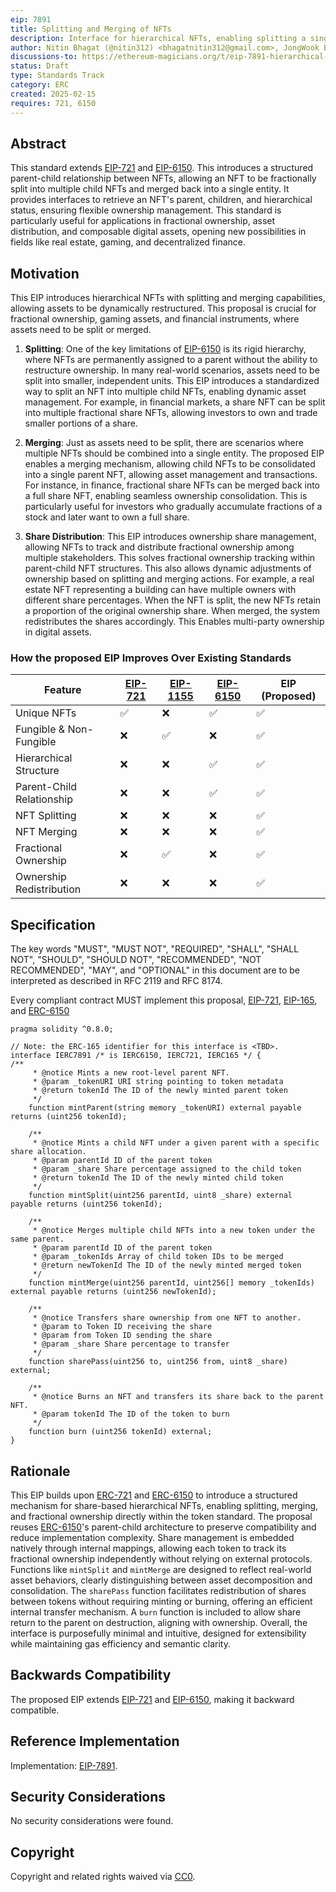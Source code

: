 ```yaml
---
eip: 7891
title: Splitting and Merging of NFTs
description: Interface for hierarchical NFTs, enabling splitting a single NFT and merging multiple NFTs
author: Nitin Bhagat (@nitin312) <bhagatnitin312@gmail.com>, JongWook Bae <bae@cwnu.ac.kr>, Su-Hyun Lee <sleepl@changwon.ac.kr>
discussions-to: https://ethereum-magicians.org/t/eip-7891-hierarchical-nfts-with-splitting-and-merging/22986
status: Draft
type: Standards Track
category: ERC
created: 2025-02-15
requires: 721, 6150
---
```


## Abstract

This standard extends [EIP-721](./eip-721.md) and [EIP-6150](./eip-6150.md). This introduces a structured parent-child relationship between NFTs, allowing an NFT to be fractionally split into multiple child NFTs and merged back into a single entity. It provides interfaces to retrieve an NFT's parent, children, and hierarchical status, ensuring flexible ownership management. This standard is particularly useful for applications in fractional ownership, asset distribution, and composable digital assets, opening new possibilities in fields like real estate, gaming, and decentralized finance.

## Motivation

This EIP introduces hierarchical NFTs with splitting and merging capabilities, allowing assets to be dynamically restructured. This proposal is crucial for fractional ownership, gaming assets, and financial instruments, where assets need to be split or merged. 

1. **Splitting**: One of the key limitations of [EIP-6150](./eip-6150.md) is its rigid hierarchy, where NFTs are permanently assigned to a parent without the ability to restructure ownership. In many real-world scenarios, assets need to be split into smaller, independent units. This EIP introduces a standardized way to split an NFT into multiple child NFTs, enabling dynamic asset management. For example, in financial markets, a share NFT can be split into multiple fractional share NFTs, allowing investors to own and trade smaller portions of a share.

2. **Merging**: Just as assets need to be split, there are scenarios where multiple NFTs should be combined into a single entity. The proposed EIP enables a merging mechanism, allowing child NFTs to be consolidated into a single parent NFT, allowing asset management and transactions. For instance, in finance, fractional share NFTs can be merged back into a full share NFT, enabling seamless ownership consolidation. This is particularly useful for investors who gradually accumulate fractions of a stock and later want to own a full share.

3. **Share Distribution**: This EIP introduces ownership share management, allowing NFTs to track and distribute fractional ownership among multiple stakeholders. This solves fractional ownership tracking within parent-child NFT structures. This also allows dynamic adjustments of ownership based on splitting and merging actions. For example, a real estate NFT representing a building can have multiple owners with different share percentages. When the NFT is split, the new NFTs retain a proportion of the original ownership share. When merged, the system redistributes the shares accordingly. This Enables multi-party ownership in digital assets.

### How the proposed EIP Improves Over Existing Standards

| Feature                  | [EIP-721](./eip-721.md) | [EIP-1155](./eip-1155.md) | [EIP-6150](./eip-6150.md) | EIP (Proposed) |
|--------------------------|---------|---------|---------|------------------|
| Unique NFTs              | ✅      | ❌       | ✅       | ✅                |
| Fungible & Non-Fungible  | ❌       | ✅       | ❌       | ✅                |
| Hierarchical Structure   | ❌       | ❌       | ✅       | ✅                |
| Parent-Child Relationship | ❌       | ❌       | ✅       | ✅                |
| NFT Splitting           | ❌       | ❌       | ❌       | ✅                |
| NFT Merging             | ❌       | ❌       | ❌       | ✅                |
| Fractional Ownership    | ❌       | ✅       | ❌       | ✅                |
| Ownership Redistribution | ❌       | ❌       | ❌       | ✅                |


## Specification

The key words "MUST", "MUST NOT", "REQUIRED", "SHALL", "SHALL NOT", "SHOULD", "SHOULD NOT", "RECOMMENDED", "NOT RECOMMENDED", "MAY", and "OPTIONAL" in this document are to be interpreted as described in RFC 2119 and RFC 8174.

Every compliant contract MUST implement this proposal, [EIP-721](./eip-721), [EIP-165](./eip-165), and [ERC-6150](./eip-6150)

```solidity
pragma solidity ^0.8.0;

// Note: the ERC-165 identifier for this interface is <TBD>.
interface IERC7891 /* is IERC6150, IERC721, IERC165 */ {
/**
     * @notice Mints a new root-level parent NFT.
     * @param _tokenURI URI string pointing to token metadata
     * @return tokenId The ID of the newly minted parent token
     */
    function mintParent(string memory _tokenURI) external payable returns (uint256 tokenId);

    /**
     * @notice Mints a child NFT under a given parent with a specific share allocation.
     * @param parentId ID of the parent token
     * @param _share Share percentage assigned to the child token
     * @return tokenId The ID of the newly minted child token
     */
    function mintSplit(uint256 parentId, uint8 _share) external payable returns (uint256 tokenId);

    /**
     * @notice Merges multiple child NFTs into a new token under the same parent.
     * @param parentId ID of the parent token
     * @param _tokenIds Array of child token IDs to be merged
     * @return newTokenId The ID of the newly minted merged token
     */
    function mintMerge(uint256 parentId, uint256[] memory _tokenIds) external payable returns (uint256 newTokenId);

    /**
     * @notice Transfers share ownership from one NFT to another.
     * @param to Token ID receiving the share
     * @param from Token ID sending the share
     * @param _share Share percentage to transfer
     */
    function sharePass(uint256 to, uint256 from, uint8 _share) external;

    /**
     * @notice Burns an NFT and transfers its share back to the parent NFT.
     * @param tokenId The ID of the token to burn
     */
    function burn (uint256 tokenId) external;
}
```

## Rationale

This EIP builds upon [ERC-721](./eip-721) and [ERC-6150](./eip-6150) to introduce a structured mechanism for share-based hierarchical NFTs, enabling splitting, merging, and fractional ownership directly within the token standard. The proposal reuses [ERC-6150](./eip-6150)'s parent-child architecture to preserve compatibility and reduce implementation complexity. Share management is embedded natively through internal mappings, allowing each token to track its fractional ownership independently without relying on external protocols. Functions like `mintSplit` and `mintMerge` are designed to reflect real-world asset behaviors, clearly distinguishing between asset decomposition and consolidation. The `sharePass` function facilitates redistribution of shares between tokens without requiring minting or burning, offering an efficient internal transfer mechanism. A `burn` function is included to allow share return to the parent on destruction, aligning with ownership. Overall, the interface is purposefully minimal and intuitive, designed for extensibility while maintaining gas efficiency and semantic clarity.

## Backwards Compatibility

The proposed EIP extends [EIP-721](./eip-721.md) and [EIP-6150](./eip-6150.md), making it backward compatible.

## Reference Implementation

Implementation: [EIP-7891](../../assets/eip-7891/ERC-7891.sol).

## Security Considerations

No security considerations were found.

## Copyright

Copyright and related rights waived via [CC0](../LICENSE.md).


